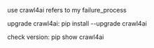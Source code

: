 use crawl4ai refers to my failure_process

upgrade crawl4ai:
pip install --upgrade crawl4ai

check version:
pip show crawl4ai
